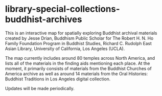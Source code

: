 # library-special-collections-buddhist-archives

This is an interactive map for spatially exploring Buddhist archival materials created by Jesse Drian, Buddhism Public Scholar for 
The Robert H. N. Ho Family Foundation Program in Buddhist Studies, Richard C. Rudolph East Asian Library, 
University of California, Los Angeles (UCLA).

The map currently includes around 80 temples across North America, and lists all of the materials in the finding aids mentioning each place. At the moment, it primarily consists of materials from the Buddhist Churches of America archive as well as around 14 materials from the Oral Histories: Buddhist Traditions in Los Angeles digital collection.

Updates will be made periodically. 
